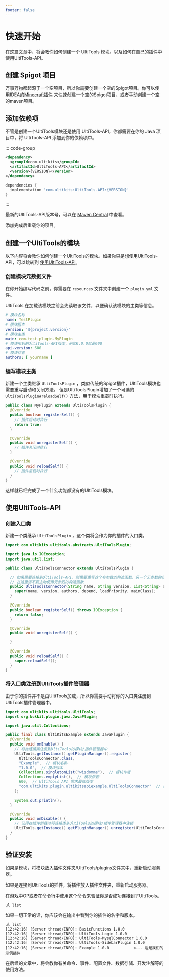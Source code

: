 ```yaml
---
footer: false
---
```


# 快速开始

在这篇文章中，将会教你如何创建一个 UltiTools 模块。以及如何在自己的插件中使用UltiTools-API。

[//]: # (## 使用 IDEA 插件快速创建)

[//]: # ()

[//]: # (UltiKits 开发了官方的 IDEA 插件，你可以使用他来快速创建项目。)

## 创建 Spigot 项目

万事万物都起源于一个空项目，所以你需要创建一个空的Spigot项目。你可以使用IDEA的[Minecraft插件](https://plugins.jetbrains.com/plugin/8327-minecraft-development)
来快速创建一个空的Spigot项目，或者手动创建一个空的maven项目。

## 添加依赖项

不管是创建一个UltiTools模块还是使用 UltiTools-API，你都需要在你的 Java 项目中，将 UltiTools-API 添加到你的依赖项中。

::: code-group

```xml [Maven]
<dependency>
  <groupId>com.ultikits</groupId>
  <artifactId>UltiTools-API</artifactId>
  <version>{VERSION}</version>
</dependency>
```

```groovy [Gradle]
dependencies {
  implementation 'com.ultikits:UltiTools-API:{VERSION}'
}
```

:::

最新的UltiTools-API版本号，可以在 [Maven Central](https://search.maven.org/artifact/com.ultikits/UltiTools-API) 中查看。

添加完成后重载你的项目。

## 创建一个UltiTools的模块

以下内容将会教你如何创建一个UltiTools的模块。如果你只是想使用UltiTools-API，可以跳转到 [使用UltiTools-API](#使用ultitools-api)。

### 创建模块元数据文件

在你开始编写代码之前，你需要在 `resources` 文件夹中创建一个 `plugin.yml` 文件。

UltiTools 在加载该模块之前会先读取该文件，以便确认该模块的主类等信息。

```yaml
# 模块名称
name: TestPlugin
# 模块版本
version: '${project.version}'
# 模块主类
main: com.test.plugin.MyPlugin
# 模块用到的UltiTools-API版本，例如6.0.0就是600
api-version: 600
# 模块作者
authors: [ yourname ]
```

### 编写模块主类

新建一个主类继承 `UltiToolsPlugin` ，类似传统的Spigot插件，UltiTools模块也需要重写启动和关闭方法。
但是UltiToolsPlugin增加了一个可选的 `UltiToolsPlugin#reloadSelf()` 方法，用于模块重载时执行。

```java
public class MyPlugin extends UltiToolsPlugin {
  @Override
  public boolean registerSelf() {
    // 插件启动时执行
    return true;
  }

  @Override
  public void unregisterSelf() {
    // 插件关闭时执行
  }

  @Override
  public void reloadSelf() {
    // 插件重载时执行
  }
}
```

这样就已经完成了一个什么功能都没有的UltiTools模块。

## 使用UltiTools-API

### 创建入口类

新建一个类继承 `UltiToolsPlugin` ，这个类将会作为你的插件的入口类。

```java
import com.ultikits.ultitools.abstracts.UltiToolsPlugin;

import java.io.IOException;
import java.util.List;

public class UltiToolsConnector extends UltiToolsPlugin {

  // 如果需要连接到UltiTools-API，则需要重写这个有参数的构造函数，另一个无参数的是给模块开发使用的。
  // 在这里请不要主动使用无参数的构造函数
  public UltiToolsConnector(String name, String version, List<String> authors, List<String> depend, int loadPriority, String mainClass) {
    super(name, version, authors, depend, loadPriority, mainClass);
  }

  @Override
  public boolean registerSelf() throws IOException {
    return false;
  }

  @Override
  public void unregisterSelf() {

  }

  @Override
  public void reloadSelf() {
    super.reloadSelf();
  }
}
```

### 将入口类注册到UltiTools插件管理器

由于你的插件并不是由UltiTools加载，所以你需要手动将你的入口类注册到UltiTools插件管理器中。

```java
import com.ultikits.ultitools.UltiTools;
import org.bukkit.plugin.java.JavaPlugin;

import java.util.Collections;

public final class UltiKitsExample extends JavaPlugin {
  @Override
  public void onEnable() {
    // 将此连接类注册到UltiTools的模块/插件管理器中
    UltiTools.getInstance().getPluginManager().register(
      UltiToolsConnector.class,
      "Example",  // 模块名称
      "1.0.0",  // 模块版本
      Collections.singletonList("wisdomme"),  // 模块作者
      Collections.emptyList(),  // 模块依赖
      600,  // UltiTools API 需求最低版本
      "com.ultikits.plugin.ultikitsapiexample.UltiToolsConnector"  // 模块主类
    );

    System.out.println();
  }

  @Override
  public void onDisable() {
    // 记得在插件卸载时将连接类从UltiTools的模块/插件管理器中注销
    UltiTools.getInstance().getPluginManager().unregister(UltiToolsConnector.getInstance());
  }
}

```

## 验证安装

如果是模块，将模块放入插件文件夹/UltiTools/plugins文件夹中，重新启动服务器。

如果是连接到UltiTools的插件，将插件放入插件文件夹，重新启动服务器。

在游戏中OP或者在命令行中使用这个命令来验证你是否成功连接到了UltiTools。

```shell
ul list
```

如果一切正常的话，你应该会在输出中看到你的插件的名字和版本。

```text
ul list
[12:42:16] [Server thread/INFO]: BasicFunctions 1.0.0
[12:42:16] [Server thread/INFO]: UltiTools-Login 1.0.0
[12:42:16] [Server thread/INFO]: UltiTools-MysqlConnector 1.0.0
[12:42:16] [Server thread/INFO]: UltiTools-SidebarPlugin 1.0.0
[12:42:16] [Server thread/INFO]: Example 1.0.0           <--- 这是我们的示例插件
```

在后续的文章中，将会教你有关命令、事件、配置文件、数据存储、开发注解等的使用方法。
